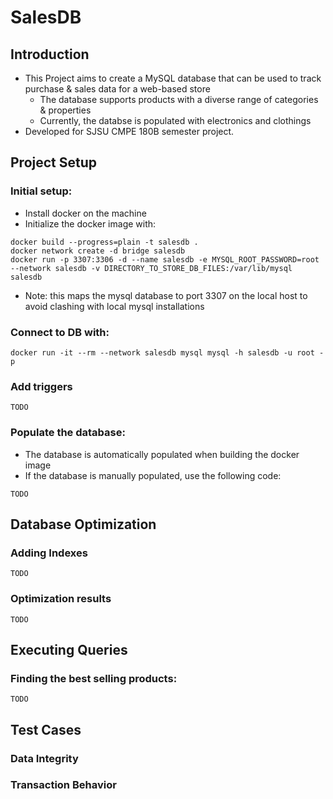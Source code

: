 # SalesDB
## Introduction
- This Project aims to create a MySQL database that can be used to track purchase & sales data for a web-based store
  - The database supports products with a diverse range of categories & properties
  - Currently, the databse is populated with electronics and clothings
- Developed for SJSU CMPE 180B semester project.
## Project Setup
### Initial setup:
- Install docker on the machine
- Initialize the docker image with:
```
docker build --progress=plain -t salesdb .
docker network create -d bridge salesdb
docker run -p 3307:3306 -d --name salesdb -e MYSQL_ROOT_PASSWORD=root --network salesdb -v DIRECTORY_TO_STORE_DB_FILES:/var/lib/mysql salesdb
```
- Note: this maps the mysql database to port 3307 on the local host to avoid clashing with local mysql installations

### Connect to DB with:
```
docker run -it --rm --network salesdb mysql mysql -h salesdb -u root -p
```

### Add triggers
```
TODO
```

### Populate the database:
- The database is automatically populated when building the docker image
- If the database is manually populated, use the following code:
```
TODO
```

## Database Optimization
### Adding Indexes
```
TODO
```

### Optimization results
```
TODO
```

## Executing Queries
### Finding the best selling products:
```
TODO
```

## Test Cases
### Data Integrity
### Transaction Behavior

